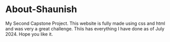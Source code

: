 # About-Shaunish
My Second Capstone Project. This website is fully made using css and html and was very a great challenge. Thiis has everything I have done as of July 2024. Hope you like it.

